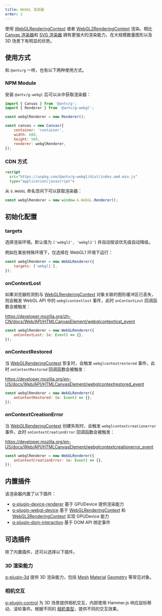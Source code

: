 ```yaml
---
title: WebGL 渲染器
order: 2
---
```


使用 [WebGLRenderingContext](https://developer.mozilla.org/en-US/Web/API/WebGLRenderingContext) 或者 [WebGL2RenderingContext](https://developer.mozilla.org/en-US/Web/API/WebGL2RenderingContext) 渲染。相比 [Canvas 渲染器](/zh/api/renderer/canvas)和 [SVG 渲染器](/zh/api/renderer/svg) 拥有更强大的渲染能力，在大规模数量图形以及 3D 场景下有明显的优势。

## 使用方式

和 `@antv/g` 一样，也有以下两种使用方式。

### NPM Module

安装 `@antv/g-webgl` 后可以从中获取渲染器：

```js
import { Canvas } from '@antv/g';
import { Renderer } from '@antv/g-webgl';

const webglRenderer = new Renderer();

const canvas = new Canvas({
    container: 'container',
    width: 600,
    height: 500,
    renderer: webglRenderer,
});
```

### CDN 方式

```html
<script
  src="https://unpkg.com/@antv/g-webgl/dist/index.umd.min.js"
  type="application/javascript">
```

从 `G.WebGL` 命名空间下可以获取渲染器：

```js
const webglRenderer = new window.G.WebGL.Renderer();
```

## 初始化配置

### targets

选择渲染环境。默认值为 `['webgl2', 'webgl1']` 并自动按该优先级自动降级。

例如在某些特殊环境下，仅选择在 WebGL1 环境下运行：

```js
const webglRenderer = new WebGLRenderer({
    targets: ['webgl1'],
});
```

### onContextLost

如果浏览器检测到与 [WebGLRenderingContext](https://developer.mozilla.org/en-US/Web/API/WebGLRenderingContext) 对象关联的图形缓冲区已丢失，则会触发 WebGL API 中的 `webglcontextlost` 事件，此时 `onContextLost` 回调函数会被触发：

<https://developer.mozilla.org/zh-CN/docs/Web/API/HTMLCanvasElement/webglcontextlost_event>

```js
const webglRenderer = new WebGLRenderer({
    onContextLost: (e: Event) => {},
});
```

### onContextRestored

当 [WebGLRenderingContext](https://developer.mozilla.org/en-US/Web/API/WebGLRenderingContext) 恢复时，会触发 `webglcontextrestored` 事件，此时 `onContextRestored` 回调函数会被触发：

<https://developer.mozilla.org/en-US/docs/Web/API/HTMLCanvasElement/webglcontextrestored_event>

```js
const webglRenderer = new WebGLRenderer({
    onContextRestored: (e: Event) => {},
});
```

### onContextCreationError

当 [WebGLRenderingContext](https://developer.mozilla.org/en-US/Web/API/WebGLRenderingContext) 创建失败时，会触发 `webglcontextcreationerror` 事件，此时 `onContextCreationError` 回调函数会被触发：

<https://developer.mozilla.org/en-US/docs/Web/API/HTMLCanvasElement/webglcontextcreationerror_event>

```js
const webglRenderer = new WebGLRenderer({
    onContextCreationError: (e: Event) => {},
});
```

## 内置插件

该渲染器内置了以下插件：

-   [g-plugin-device-renderer](/zh/plugins/device-renderer) 基于 GPUDevice 提供渲染能力
-   [g-plugin-webgl-device](/zh/plugins/webgl-device) 基于 [WebGLRenderingContext](https://developer.mozilla.org/en-US/Web/API/WebGLRenderingContext) 和 [WebGL2RenderingContext](https://developer.mozilla.org/en-US/Web/API/WebGL2RenderingContext) 实现 GPUDevice 能力
-   [g-plugin-dom-interaction](/zh/plugins/dom-interaction) 基于 DOM API 绑定事件

## 可选插件

除了内置插件，还可以选择以下插件。

### 3D 渲染能力

[g-plugin-3d](/zh/plugins/3d) 提供 3D 渲染能力，包括 [Mesh](/zh/api/3d/mesh) [Material](/zh/api/3d/material) [Geometry](/zh/api/3d/geometry) 等常见对象。

### 相机交互

[g-plugin-control](/zh/plugins/control) 为 3D 场景提供相机交互，内部使用 Hammer.js 响应鼠标移动、滚轮事件。根据不同的 [相机类型](/zh/api/camera/intro)，提供不同的交互效果。
